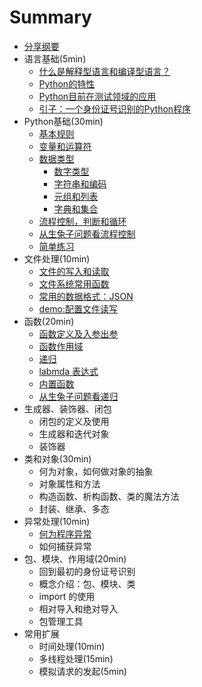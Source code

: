 # Summary

* [分享纲要](README.md)
* 语言基础(5min)
    * [什么是解释型语言和编译型语言？](./docs/语言基础/什么是解释性语言和编译型语言.md)
    * [Python的特性](./docs/语言基础/Python的特性.md)
    * [Python目前在测试领域的应用](./docs/语言基础/Python在测试领域的应用.md)
    * [引子：一个身份证号识别的Python程序](./docs/语言基础/一个身份证号识别的Python程序.md)
* Python基础(30min)
    * [基本规则](./docs/Python基础/基本规则.md)
    * [变量和运算符](./docs/Python基础/变量和运算符.md)
    * [数据类型](./docs/Python基础/数据类型/README.md)
        * [数字类型](./docs/Python基础/数据类型/数字类型.md)
        * [字符串和编码](./docs/Python基础//数据类型/字符串和编码.md)
        * [元组和列表](./docs/Python基础//数据类型/元组和列表.md)
        * [字典和集合](./docs/Python基础//数据类型/字典和集合.md)
    * [流程控制，判断和循环](./docs/Python基础/流程控制.md)
    * [从生兔子问题看流程控制](./docs/Python基础/生兔子问题.md)
    * [简单练习](./docs/Python基础/简单练习.md)
* 文件处理(10min)
    * [文件的写入和读取](./docs/文件处理/文件的写入和读取.md)
    * [文件系统常用函数](./docs/文件处理/文件系统常用函数.md)
    * [常用的数据格式：JSON](./docs/文件处理/常用的数据格式.md)
    * [demo:配置文件读写](./docs/文件处理/配置文件读写.md)
* 函数(20min)
    * [函数定义及入参出参](./docs/函数/函数定义及入参出参.md)
    * [函数作用域](./docs/函数/函数作用域.md)
    * [递归](./docs/函数/递归.md)
    * [labmda 表达式](./docs/函数/lambda表达式.md)
    * [内置函数](./docs/函数/内置函数.md)
    * [从生兔子问题看递归](./docs/函数/从生兔子问题看递归.md)
* 生成器、装饰器、闭包
    * 闭包的定义及使用
    * 生成器和迭代对象
    * 装饰器
* 类和对象(30min)
    * 何为对象，如何做对象的抽象
    * 对象属性和方法
    * 构造函数、析构函数、类的魔法方法
    * 封装、继承、多态
* 异常处理(10min)
    * [何为程序异常](./docs/异常处理/何为异常处理.md)
    * 如何捕获异常
* 包、模块、作用域(20min)
    * 回到最初的身份证号识别
    * 概念介绍：包、模块、类
    * import 的使用
    * 相对导入和绝对导入
    * 包管理工具
* 常用扩展
    * 时间处理(10min)
    * 多线程处理(15min)
    * 模拟请求的发起(5min)
